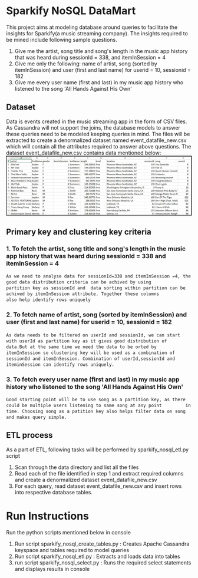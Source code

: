 # Sparkify NoSQL DataMart
This project aims at modeling database around queries to facilitate the insights for Sparkify(a music streaming company).
The insights required to be mined include following sample questions.
1. Give me the artist, song title and song's length in the music app history that was heard during sessionId = 338, and itemInSession = 4
2. Give me only the following: name of artist, song (sorted by itemInSession) and user (first and last name) for userid = 10, 
   sessionid = 182
3. Give me every user name (first and last) in my music app history who listened to the song 'All Hands Against His Own'

## Dataset
Data is events created in the music streaming app in the form of CSV files. As Cassandra will not support the joins, the database models to answer these queries need to be modeled keeping queries in mind. The files will be extracted to create a denormalized dataset named event_datafile_new.csv which will contain all the attributes required to answer above questions. The dataset event_datafile_new.csv contains data mentioned below:
![Sample events datafile](https://github.com/bhosalem/SparkifyNoSQLDataMart/blob/master/image_event_datafile_new.jpg)

## Primary key and clustering key criteria
### 1. To fetch the artist, song title and song's length in the music app history that was heard during sessionId = 338 and itemInSession         = 4
    As we need to analyse data for sessionId=338 and itemInSession =4, the good data distribution criteria can be achived by using
    partition key as sessionId and  data sorting within partition can be achived by itemInSession attribute. Together these columns
    also help identify rows uniquely
### 2. To fetch name of artist, song (sorted by itemInSession) and user (first and last name) for userid = 10, sessionid = 182
    As data needs to be filtered on userId and sessionId, we can start with userId as partition key as it gives good distribution of         data.But at the same time we need the data to be orted by itemInSession so clustering key will be used as a combination of               sessionId and itemInSession. Combination of userId,sessionId and iteminSession can identify rows uniquely.
### 3. To fetch every user name (first and last) in my music app history who listened to the song 'All Hands Against His Own'
    Good starting point will be to use song as a partition key, as there could be multiple users listening to same song at any point         in time. Choosing song as a patition key also helps filter data on song and makes query simple.
 
 ## ETL process
 As a part of ETL, following tasks will be performed by sparkify_nosql_etl.py script
 1. Scan through the data directory and list all the files 
 2. Read each of the file identified in step 1 and extract required columns and create a denormalized dataset event_datafile_new.csv
 3. For each query, read dataset event_datafile_new.csv and insert rows into respective database tables.
 
# Run Instructions
Run the python scripts mentioned below in console
1. Run script sparkify_nosql_create_tables.py : Creates Apache Cassandra keyspace and tables required to model queries
2. Run script sparkify_nosql_etl.py : Extracts and loads data into tables
3. run script sparkify_nosql_select.py : Runs the required select statements and displays results in console
 

        
